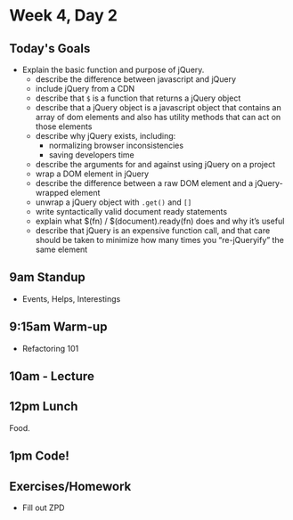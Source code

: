 # Week 4, Day 2

## Today's Goals

- Explain the basic function and purpose of jQuery.
  - describe the difference between javascript and jQuery
  - include jQuery from a CDN
  - describe that `$` is a function that returns a jQuery object
  - describe that a jQuery object is a javascript object that contains an array of dom elements and also has utility methods that can act on those elements
  - describe why jQuery exists, including:
    - normalizing browser inconsistencies
    - saving developers time
  - describe the arguments for and against using jQuery on a project
  - wrap a DOM element in jQuery
  - describe the difference between a raw DOM element and a jQuery-wrapped element
  - unwrap a jQuery object with `.get()` and `[]`
  - write syntactically valid document ready statements
  - explain what $(fn) / $(document).ready(fn) does and why it’s useful
  - describe that jQuery is an expensive function call, and that care should be taken to minimize how many times you “re-jQueryify” the same element


## 9am Standup

- Events, Helps, Interestings

## 9:15am Warm-up

- Refactoring 101

## 10am - Lecture

## 12pm Lunch

Food.

## 1pm Code!

## Exercises/Homework

- Fill out ZPD
